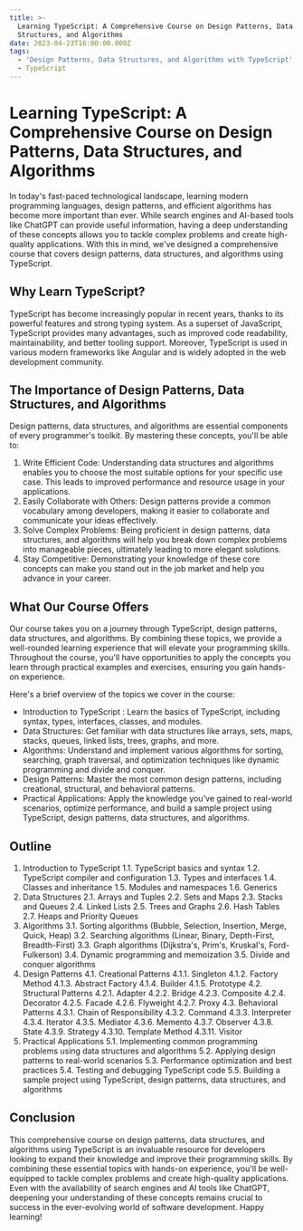 ```yaml
---
title: >-
  Learning TypeScript: A Comprehensive Course on Design Patterns, Data
  Structures, and Algorithms
date: 2023-04-23T16:00:00.000Z
tags:
  - 'Design Patterns, Data Structures, and Algorithms with TypeScript'
  - TypeScript
---
```


# Learning TypeScript: A Comprehensive Course on Design Patterns, Data Structures, and Algorithms

In today's fast-paced technological landscape, learning modern programming languages, design patterns, and efficient algorithms has become more important than ever. While search engines and AI-based tools like ChatGPT can provide useful information, having a deep understanding of these concepts allows you to tackle complex problems and create high-quality applications. With this in mind, we've designed a comprehensive course that covers design patterns, data structures, and algorithms using TypeScript.

## Why Learn TypeScript?

TypeScript has become increasingly popular in recent years, thanks to its powerful features and strong typing system. As a superset of JavaScript, TypeScript provides many advantages, such as improved code readability, maintainability, and better tooling support. Moreover, TypeScript is used in various modern frameworks like Angular and is widely adopted in the web development community.

## The Importance of Design Patterns, Data Structures, and Algorithms

Design patterns, data structures, and algorithms are essential components of every programmer's toolkit. By mastering these concepts, you'll be able to:

1. Write Efficient Code: Understanding data structures and algorithms enables you to choose the most suitable options for your specific use case. This leads to improved performance and resource usage in your applications.
2. Easily Collaborate with Others: Design patterns provide a common vocabulary among developers, making it easier to collaborate and communicate your ideas effectively.
3. Solve Complex Problems: Being proficient in design patterns, data structures, and algorithms will help you break down complex problems into manageable pieces, ultimately leading to more elegant solutions.
4. Stay Competitive: Demonstrating your knowledge of these core concepts can make you stand out in the job market and help you advance in your career.

## What Our Course Offers

Our course takes you on a journey through TypeScript, design patterns, data structures, and algorithms. By combining these topics, we provide a well-rounded learning experience that will elevate your programming skills. Throughout the course, you'll have opportunities to apply the concepts you learn through practical examples and exercises, ensuring you gain hands-on experience.

Here's a brief overview of the topics we cover in the course:

* Introduction to TypeScript : Learn the basics of TypeScript, including syntax, types, interfaces, classes, and modules.
* Data Structures: Get familiar with data structures like arrays, sets, maps, stacks, queues, linked lists, trees, graphs, and more.
* Algorithms: Understand and implement various algorithms for sorting, searching, graph traversal, and optimization techniques like dynamic programming and divide and conquer.
* Design Patterns: Master the most common design patterns, including creational, structural, and behavioral patterns.
* Practical Applications: Apply the knowledge you've gained to real-world scenarios, optimize performance, and build a sample project using TypeScript, design patterns, data structures, and algorithms.

## Outline

1. Introduction to TypeScript
   1.1. TypeScript basics and syntax
   1.2. TypeScript compiler and configuration
   1.3. Types and interfaces
   1.4. Classes and inheritance
   1.5. Modules and namespaces
   1.6. Generics
2. Data Structures
   2.1. Arrays and Tuples
   2.2. Sets and Maps
   2.3. Stacks and Queues
   2.4. Linked Lists
   2.5. Trees and Graphs
   2.6. Hash Tables
   2.7. Heaps and Priority Queues
3. Algorithms
   3.1. Sorting algorithms (Bubble, Selection, Insertion, Merge, Quick, Heap)
   3.2. Searching algorithms (Linear, Binary, Depth-First, Breadth-First)
   3.3. Graph algorithms (Dijkstra's, Prim's, Kruskal's, Ford-Fulkerson)
   3.4. Dynamic programming and memoization
   3.5. Divide and conquer algorithms
4. Design Patterns
   4.1. Creational Patterns
   4.1.1. Singleton
   4.1.2. Factory Method
   4.1.3. Abstract Factory
   4.1.4. Builder
   4.1.5. Prototype
   4.2. Structural Patterns
   4.2.1. Adapter
   4.2.2. Bridge
   4.2.3. Composite
   4.2.4. Decorator
   4.2.5. Facade
   4.2.6. Flyweight
   4.2.7. Proxy
   4.3. Behavioral Patterns
   4.3.1. Chain of Responsibility
   4.3.2. Command
   4.3.3. Interpreter
   4.3.4. Iterator
   4.3.5. Mediator
   4.3.6. Memento
   4.3.7. Observer
   4.3.8. State
   4.3.9. Strategy
   4.3.10. Template Method
   4.3.11. Visitor
5. Practical Applications
   5.1. Implementing common programming problems using data structures and algorithms
   5.2. Applying design patterns to real-world scenarios
   5.3. Performance optimization and best practices
   5.4. Testing and debugging TypeScript code
   5.5. Building a sample project using TypeScript, design patterns, data structures, and algorithms

## Conclusion

This comprehensive course on design patterns, data structures, and algorithms using TypeScript is an invaluable resource for developers looking to expand their knowledge and improve their programming skills. By combining these essential topics with hands-on experience, you'll be well-equipped to tackle complex problems and create high-quality applications. Even with the availability of search engines and AI tools like ChatGPT, deepening your understanding of these concepts remains crucial to success in the ever-evolving world of software development. Happy learning!
